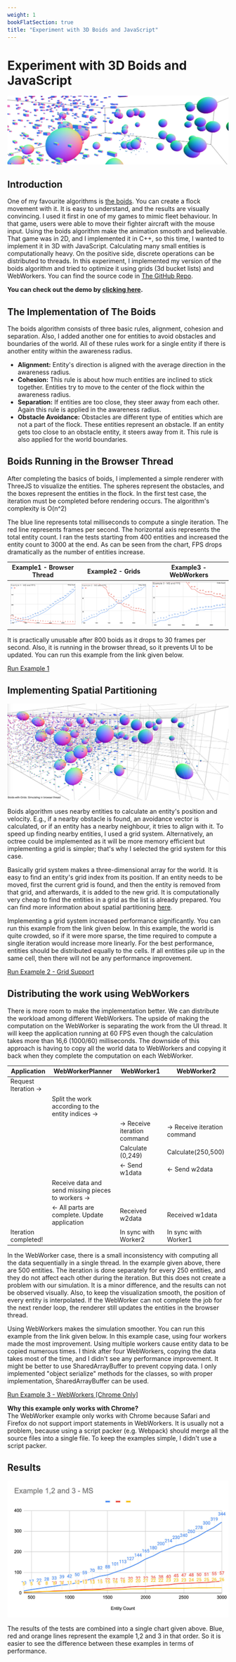 ```yaml
---
weight: 1
bookFlatSection: true
title: "Experiment with 3D Boids and JavaScript"
---
```


# Experiment with 3D Boids and JavaScript

![alt text](./boids-title.jpg "Boids 3D")

## Introduction

One of my favourite algorithms is [the boids](https://en.wikipedia.org/wiki/Boids). You can create a flock movement with it. It is easy to understand, and the results are visually convincing. I used it first in one of my games to mimic fleet behaviour. In that game, users were able to move their fighter aircraft with the mouse input. Using the boids algorithm make the animation smooth and believable. That game was in 2D, and I implemented it in C++, so this time, I wanted to implement it in 3D with JavaScript. Calculating many small entities is computationally heavy. On the positive side, discrete operations can be distributed to threads. In this experiment, I implemented my version of the boids algorithm and tried to optimize it using grids (3d bucket lists) and WebWorkers. You can find the source code in [The GitHub Repo](https://github.com/ercang/boids-js).

**You can check out the demo by [clicking here](https://ercang.github.io/boids-js/2-boids-grids/).**

## The Implementation of The Boids

The boids algorithm consists of three basic rules, alignment, cohesion and separation. Also, I added another one for entities to avoid obstacles and boundaries of the world. All of these rules work for a single entity if there is another entity within the awareness radius.

- **Alignment:** Entity's direction is aligned with the average direction in the awareness radius.
- **Cohesion:** This rule is about how much entities are inclined to stick together. Entities try to move to the center of the flock within the awareness radius.
- **Separation:** If entities are too close, they steer away from each other. Again this rule is applied in the awareness radius.
- **Obstacle Avoidance:** Obstacles are different type of entities which are not a part of the flock. These entities represent an obstacle. If an entity gets too close to an obstacle entity, it steers away from it. This rule is also applied for the world boundaries.

## Boids Running in the Browser Thread

After completing the basics of boids, I implemented a simple renderer with ThreeJS to visualize the entities. The spheres represent the obstacles, and the boxes represent the entities in the flock. In the first test case, the iteration must be completed before rendering occurs. The algorithm's complexity is O(n^2)

The blue line represents total milliseconds to compute a single iteration. The red line represents frames per second. The horizontal axis represents the total entity count. I ran the tests starting from 400 entities and increased the entity count to 3000 at the end. As can be seen from the chart, FPS drops dramatically as the number of entities increase.


|Example1 - Browser Thread|Example2 - Grids|Example3 - WebWorkers|
|--------|--------|--------|
|[![alt text](./example-1-chart.jpg "Example 1 - Benchmark Results")](./example-1-chart.jpg)|[![alt text](./example-2-chart.jpg "Example 2 - Benchmark Results when Using Grids")](./example-2-chart.jpg)|[![alt text](./example-3-chart.jpg "Example 3 - Benchmark Results when Using WebWorkers")](./example-3-chart.jpg)|

It is practically unusable after 800 boids as it drops to 30 frames per second. Also, it is running in the browser thread, so it prevents UI to be updated. You can run this example from the link given below.

[Run Example 1](https://ercang.github.io/boids-js/1-boids-simple/)


## Implementing Spatial Partitioning

![alt text](./boids-with-grid.jpg "Example 2 - Grid is visible")

Boids algorithm uses nearby entities to calculate an entity's position and velocity. E.g., if a nearby obstacle is found, an avoidance vector is calculated, or if an entity has a nearby neighbour, it tries to align with it. To speed up finding nearby entities, I used a grid system. Alternatively, an octree could be implemented as it will be more memory efficient but implementing a grid is simpler; that's why I selected the grid system for this case.

Basically grid system makes a three-dimensional array for the world. It is easy to find an entity's grid index from its position. If an entity needs to be moved, first the current grid is found, and then the entity is removed from that grid, and afterwards, it is added to the new grid. It is computationally very cheap to find the entities in a grid as the list is already prepared. You can find more information about spatial partitioning [here](http://gameprogrammingpatterns.com/spatial-partition.html).

Implementing a grid system increased performance significantly. You can run this example from the link given below. In this example, the world is quite crowded, so if it were more sparse, the time required to compute a single iteration would increase more linearly. For the best performance, entities should be distributed equally to the cells. If all entities pile up in the same cell, then there will not be any performance improvement.

[Run Example 2 - Grid Support](https://ercang.github.io/boids-js/2-boids-grids/)

## Distributing the work using WebWorkers

There is more room to make the implementation better. We can distribute the workload among different WebWorkers. The upside of making the computation on the WebWorker is separating the work from the UI thread. It will keep the application running at 60 FPS even though the calculation takes more than 16,6 (1000/60) milliseconds. The downside of this approach is having to copy all the world data to WebWorkers and copying it back when they complete the computation on each WebWorker.

|Application|WebWorkerPlanner|WebWorker1|WebWorker2|
|-----------|----------------|-------|-------|
|Request Iteration ->|         |       |       |
| | Split the work according to the entity indices ->
| | | -> Receive iteration command | -> Receive iteration command |
| | | Calculate (0,249) | Calculate(250,500) |
| | | <- Send w1data | <- Send w2data |
| | Receive data and send missing pieces to workers -> |  |  |
| | <- All parts are complete. Update application | Received w2data  | Received w1data  |
| Iteration completed! | | In sync with Worker2 | In sync with Worker1 |

In the WebWorker case, there is a small inconsistency with computing all the data sequentially in a single thread. In the example given above, there are 500 entities. The iteration is done separately for every 250 entities, and they do not affect each other during the iteration. But this does not create a problem with our simulation. It is a minor difference, and the results can not be observed visually. Also, to keep the visualization smooth, the position of every entity is interpolated. If the WebWorker can not complete the job for the next render loop, the renderer still updates the entities in the browser thread.

Using WebWorkers makes the simulation smoother. You can run this example from the link given below. In this example case, using four workers made the most improvement. Using multiple workers cause entity data to be copied numerous times. I think after four WebWorkers, copying the data takes most of the time, and I didn't see any performance improvement. It might be better to use SharedArrayBuffer to prevent copying data. I only implemented "object serialize" methods for the classes, so with proper implementation, SharedArrayBuffer can be used.

[Run Example 3 - WebWorkers [Chrome Only]](https://ercang.github.io/boids-js/3-boids-webworkers/)

**Why this example only works with Chrome?**  
The WebWorker example only works with Chrome because Safari and Firefox do not support import statements in WebWorkers. It is usually not a problem, because using a script packer (e.g. Webpack) should merge all the source files into a single file. To keep the examples simple, I didn't use a script packer.

## Results

![alt text](./example-results-chart.jpg "Example 3 - Benchmark Results when Using WebWorkers")

The results of the tests are combined into a single chart given above. Blue, red and orange lines represent the example 1,2 and 3 in that order. So it is easier to see the difference between these examples in terms of performance.
